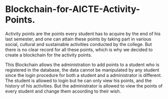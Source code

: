 # Blockchain-for-AICTE-Activity-Points.
Activity points are the points every student has to acquire by the end of his last semester, and one can attain these points by taking part in various social, cultural and sustainable activities conducted by the college. But there is no clear record for all these points, which is why we decided to create a blockchain for the activity points.

This Blockchain allows the administration to add points to a student who is registered in the database, the data cannot be manipulated by any student since the login procedure for both a student and a administrator is different. The student is allowed to login but he can only view his points, and the history of his activities. But the administrator is allowed to view the points of every student and change them acoording to their wish.

